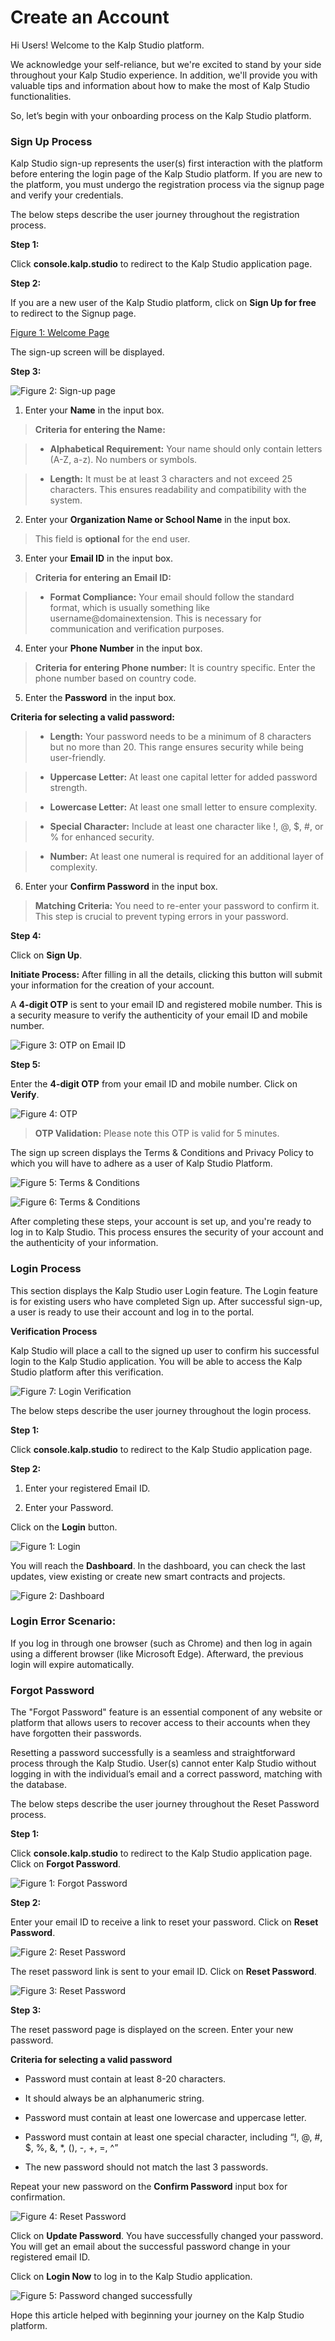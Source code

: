 # Create an Account

Hi Users! Welcome to the Kalp Studio platform.

We acknowledge your self-reliance, but we're excited to stand by your side throughout your Kalp Studio experience. In addition, we'll provide you with valuable tips and information about how to make the most of Kalp Studio functionalities.

So, let’s begin with your onboarding process on the Kalp Studio platform.

### Sign Up Process

Kalp Studio sign-up represents the user(s) first interaction with the platform before entering the login page of the Kalp Studio platform. If you are new to the platform, you must undergo the registration process via the signup page and verify your credentials.

The below steps describe the user journey throughout the registration process.

**Step 1:**

Click **console.kalp.studio** to redirect to the Kalp Studio application page.

**Step 2:**

If you are a new user of the Kalp Studio platform, click on **Sign Up for free** to redirect to the Signup page.

[Figure 1: Welcome Page](https://docs.kalp.studio/~gitbook/image?url=https:%2F%2Fs3-ap-south-1.amazonaws.com%2Find-cdn.freshdesk.com%2Fdata%2Fhelpdesk%2Fattachments%2Fproduction%2F1060006752973%2Foriginal%2FkBZfLSlyrFIr9EOdfqevYGmUMEXvqV0p4Q.png%3F1707821584&width=768&dpr=4&quality=100&sign=c8ce70e41a06f878c348432276ab0ae7a4d0fa9d1530700b07b68f9a2ab37ebc)

The sign-up screen will be displayed.

**Step 3:**

![Figure 2: Sign-up page](https://docs.kalp.studio/~gitbook/image?url=https:%2F%2Fs3-ap-south-1.amazonaws.com%2Find-cdn.freshdesk.com%2Fdata%2Fhelpdesk%2Fattachments%2Fproduction%2F1060007087235%2Foriginal%2Fo2BR0QCoAfR4FcxvlntT74IR-eoyBw8OLA.png%3F1708585575&width=768&dpr=4&quality=100&sign=e20e2eccc45023eaf4c247bf21e655d50fda634ab7591be6971e241b4a9cbb4e)

1. Enter your **Name** in the input box.

>  **Criteria for entering the Name:**

>  -  **Alphabetical Requirement:** Your name should only contain letters (A-Z, a-z). No numbers or symbols.

>  -  **Length:** It must be at least 3 characters and not exceed 25 characters. This ensures readability and compatibility with the system.

2. Enter your **Organization Name or School Name** in the input box.

> This field is **optional** for the end user.

3. Enter your **Email ID** in the input box.

>  **Criteria for entering an Email ID:**

>  -  **Format Compliance:** Your email should follow the standard format, which is usually something like username@domainextension. This is necessary for communication and verification purposes.

4. Enter your **Phone Number** in the input box.

>  **Criteria for entering Phone number:** It is country specific. Enter the phone number based on country code.

5. Enter the **Password** in the input box.

  
**Criteria for selecting a valid password:**

>  -  **Length:** Your password needs to be a minimum of 8 characters but no more than 20. This range ensures security while being user-friendly.

>

>  -  **Uppercase Letter:** At least one capital letter for added password strength.

>

>  -  **Lowercase Letter:** At least one small letter to ensure complexity.

>

>  -  **Special Character:** Include at least one character like !, @, $, #, or % for enhanced security.

>

>  -  **Number:** At least one numeral is required for an additional layer of complexity. 

6. Enter your **Confirm Password** in the input box.

>  **Matching Criteria:** You need to re-enter your password to confirm it. This step is crucial to prevent typing errors in your password.

**Step 4:**

Click on **Sign Up**.

**Initiate Process:** After filling in all the details, clicking this button will submit your information for the creation of your account.

A **4-digit OTP** is sent to your email ID and registered mobile number. This is a security measure to verify the authenticity of your email ID and mobile number.
  

![ Figure 3: OTP on Email ID](https://docs.kalp.studio/~gitbook/image?url=https:%2F%2Fs3-ap-south-1.amazonaws.com%2Find-cdn.freshdesk.com%2Fdata%2Fhelpdesk%2Fattachments%2Fproduction%2F1060007088502%2Foriginal%2FN6iQsCwtgtGz7K2EdIDEjrU68WJ6APksYw.png%3F1708586652&width=768&dpr=4&quality=100&sign=c31a273ebbe4a99f8532391a53246b4430786dc762e81495911fb2c92a5df842)

**Step 5:**

Enter the **4-digit OTP** from your email ID and mobile number. Click on **Verify**.

![Figure 4: OTP](https://docs.kalp.studio/~gitbook/image?url=https:%2F%2Fs3-ap-south-1.amazonaws.com%2Find-cdn.freshdesk.com%2Fdata%2Fhelpdesk%2Fattachments%2Fproduction%2F1060006755307%2Foriginal%2F75_cgGajYJssGoMeOxiSAM4i9HDEJU6_uw.png%3F1707823841&width=768&dpr=4&quality=100&sign=08ebc8d6995b312e710f0afba79edc2ccd418b25da0999e6706a1631455ba32b)

>  **OTP Validation:** Please note this OTP is valid for 5 minutes. 

The sign up screen displays the Terms & Conditions and Privacy Policy to which you will have to adhere as a user of Kalp Studio Platform.

![Figure 5: Terms & Conditions](https://docs.kalp.studio/~gitbook/image?url=https:%2F%2F1878384301-files.gitbook.io%2F%7E%2Ffiles%2Fv0%2Fb%2Fgitbook-x-prod.appspot.com%2Fo%2Fspaces%252FzAA5Z6u1ZyGAxXbYfExA%252Fuploads%252FwcXK9fyBwm72FXGRGf4b%252Fimage.png%3Falt=media%26token=ccd73f32-cfee-4a4b-9fcf-794661cc8a9e&width=768&dpr=4&quality=100&sign=ded3bcf933c42e2f646f7098d36da56a5121693c70b780cef32cab56d960a74e)

![Figure 6: Terms & Conditions](https://docs.kalp.studio/~gitbook/image?url=https:%2F%2F1878384301-files.gitbook.io%2F%7E%2Ffiles%2Fv0%2Fb%2Fgitbook-x-prod.appspot.com%2Fo%2Fspaces%252FzAA5Z6u1ZyGAxXbYfExA%252Fuploads%252FmVUo5SFWYQsnHtPHcA1Z%252Fimage.png%3Falt=media%26token=92e13979-fb88-4516-b00b-d38110806e94&width=768&dpr=4&quality=100&sign=9554b7adc1fc675426e1946c034411da08649ec75c8d611de7a59d130140b55b)  

After completing these steps, your account is set up, and you're ready to log in to Kalp Studio. This process ensures the security of your account and the authenticity of your information.

### Login Process

This section displays the Kalp Studio user Login feature. The Login feature is for existing users who have completed Sign up. After successful sign-up, a user is ready to use their account and log in to the portal.

**Verification Process**

Kalp Studio will place a call to the signed up user to confirm his successful login to the Kalp Studio application. You will be able to access the Kalp Studio platform after this verification.  

![Figure 7: Login Verification](https://docs.kalp.studio/~gitbook/image?url=https:%2F%2Fs3-ap-south-1.amazonaws.com%2Find-cdn.freshdesk.com%2Fdata%2Fhelpdesk%2Fattachments%2Fproduction%2F1060007092453%2Foriginal%2F6Wib6hQiNJ4ljGd3PNXYhESU1YGoax8Akw.png%3F1708590032&width=768&dpr=4&quality=100&sign=c5dddab98a683d7a9d78babe6b24c66edef81190d087a4fd15fdc0746541fe22)

The below steps describe the user journey throughout the login process.

**Step 1:**

Click **console.kalp.studio** to redirect to the Kalp Studio application page.

**Step 2:**

1. Enter your registered Email ID.

2. Enter your Password. 

Click on the **Login** button.

![Figure 1: Login](https://docs.kalp.studio/~gitbook/image?url=https:%2F%2Fs3-ap-south-1.amazonaws.com%2Find-cdn.freshdesk.com%2Fdata%2Fhelpdesk%2Fattachments%2Fproduction%2F1060006979325%2Foriginal%2F6TIZ5_LIHJEbS4epbCSzZWpUyW48kfXY8w.png%3F1708421247&width=768&dpr=4&quality=100&sign=e2a9cbfebb55f8c25c42441dba65487a3c117423b7ab80fa87eea78290cd1623)

You will reach the **Dashboard**. In the dashboard, you can check the last updates, view existing or create new smart contracts and projects.

![Figure 2: Dashboard](https://docs.kalp.studio/~gitbook/image?url=https:%2F%2Fs3-ap-south-1.amazonaws.com%2Find-cdn.freshdesk.com%2Fdata%2Fhelpdesk%2Fattachments%2Fproduction%2F1060006979596%2Foriginal%2FN7S73Rj18A7Gx9gGPco85WX9a5FU-6NYvg.png%3F1708421482&width=768&dpr=4&quality=100&sign=3fea2fe8ea2c36595b4476eff4bf5cba2a62ba9e3218e99e3091f2787760e61b)

### Login Error Scenario:

If you log in through one browser (such as Chrome) and then log in again using a different browser (like Microsoft Edge). Afterward, the previous login will expire automatically.

### Forgot Password 

The "Forgot Password" feature is an essential component of any website or platform that allows users to recover access to their accounts when they have forgotten their passwords. 

Resetting a password successfully is a seamless and straightforward process through the Kalp Studio. User(s) cannot enter Kalp Studio without logging in with the individual’s email and a correct password, matching with the database.

The below steps describe the user journey throughout the Reset Password process.

**Step 1:**

Click **console.kalp.studio** to redirect to the Kalp Studio application page. Click on **Forgot Password**.
  

![Figure 1: Forgot Password](https://docs.kalp.studio/~gitbook/image?url=https:%2F%2Fs3-ap-south-1.amazonaws.com%2Find-cdn.freshdesk.com%2Fdata%2Fhelpdesk%2Fattachments%2Fproduction%2F1060006785878%2Foriginal%2FAn8IyX6gBWG8ig5_kJNUXMrUx31_7Ir0NQ.png%3F1707900983&width=768&dpr=4&quality=100&sign=8c4027ba8c6d0b928520ed2a32295c59a06c52bea3c7dcf431698bf07c7dbd12)
 

**Step 2:**

Enter your email ID to receive a link to reset your password. Click on **Reset Password**.
  

![Figure 2: Reset Password](https://docs.kalp.studio/~gitbook/image?url=https:%2F%2Fs3-ap-south-1.amazonaws.com%2Find-cdn.freshdesk.com%2Fdata%2Fhelpdesk%2Fattachments%2Fproduction%2F1060006785877%2Foriginal%2Fq7PO3h60dQxzysPZ-Wkl7IeLP9s5FIKArA.png%3F1707900982&width=768&dpr=4&quality=100&sign=25373a8e54afc3e691c465f0793cb72c5170db94869160958005d7ac0e44f7fb)  

The reset password link is sent to your email ID. Click on **Reset Password**.

![Figure 3: Reset Password](https://docs.kalp.studio/~gitbook/image?url=https:%2F%2Fs3-ap-south-1.amazonaws.com%2Find-cdn.freshdesk.com%2Fdata%2Fhelpdesk%2Fattachments%2Fproduction%2F1060007088919%2Foriginal%2F4Eru7xhdMCKFTSvfqLcgomV9uVF_ZWU33A.png%3F1708586932&width=768&dpr=4&quality=100&sign=f7e76e32159874b845dd239d2ff5a5905367699ebf29dd90555970447fb15efa)
  

**Step 3:**

The reset password page is displayed on the screen. Enter your new password.

**Criteria for selecting a valid password**

- Password must contain at least 8-20 characters.

- It should always be an alphanumeric string.

- Password must contain at least one lowercase and uppercase letter.

- Password must contain at least one special character, including “!, @, #, $, %, &, *, (), -, +, =, ^”

- The new password should not match the last 3 passwords.

Repeat your new password on the **Confirm Password** input box for confirmation.

![Figure 4: Reset Password](https://docs.kalp.studio/~gitbook/image?url=https:%2F%2Fs3-ap-south-1.amazonaws.com%2Find-cdn.freshdesk.com%2Fdata%2Fhelpdesk%2Fattachments%2Fproduction%2F1060006785875%2Foriginal%2FpDXmef6DcQoGBcEKTqr2ICF5PuyjVN1d_A.png%3F1707900982&width=768&dpr=4&quality=100&sign=16b025e5fb64ee156cfaa4acb4de5035e1c2c10795ffbb8b122e1bd6c8d87146)  

Click on **Update Password**. You have successfully changed your password. You will get an email about the successful password change in your registered email ID.

Click on **Login Now** to log in to the Kalp Studio application.

![Figure 5: Password changed successfully](https://docs.kalp.studio/~gitbook/image?url=https:%2F%2Fs3-ap-south-1.amazonaws.com%2Find-cdn.freshdesk.com%2Fdata%2Fhelpdesk%2Fattachments%2Fproduction%2F1060006785879%2Foriginal%2FDtDs_kLT4oweudrvoGZp9KD3H-GPUmR4_g.png%3F1707900983&width=768&dpr=4&quality=100&sign=63e836a3fd18046b98015e84be1739985b17a53150c2ebb0b0adf4bc68488a1e)

Hope this article helped with beginning your journey on the Kalp Studio platform.